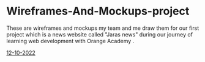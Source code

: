 # Wireframes-And-Mockups-project
These are wireframes and mockups my team and me draw them for our first project which is a news website called "Jaras news" during our journey of learning web development with Orange Academy .

[12-10-2022](https://miro.com/app/board/uXjVPOyATI0=/?share_link_id=146330323005)

